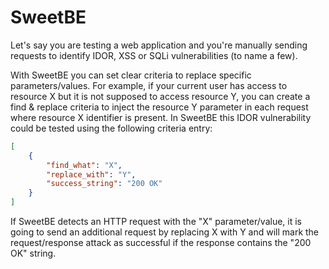 # SweetBE

Let's say you are testing a web application and you're manually sending requests to identify IDOR, XSS or SQLi vulnerabilities (to name a few).

With SweetBE you can set clear criteria to replace specific parameters/values. For example, if your current user has access to resource X but it is not supposed to access resource Y, you can create a find & replace criteria to inject the resource Y parameter in each request where resource X identifier is present. In SweetBE this IDOR vulnerability could be tested using the following criteria entry:

```json
[
    {
        "find_what": "X",
        "replace_with": "Y",
        "success_string": "200 OK"
    }
]
```

If SweetBE detects an HTTP request with the "X" parameter/value, it is going to send an additional request by replacing X with Y and will mark the request/response attack as successful if the response contains the "200 OK" string.